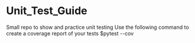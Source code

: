 # Unit_Test_Guide
Small repo to show and practice unit testing
Use the following command to create a coverage report of your tests
$pytest --cov
